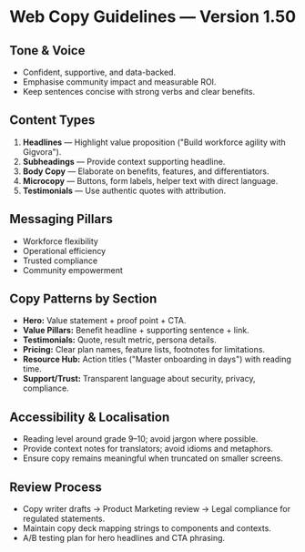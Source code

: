 # Web Copy Guidelines — Version 1.50

## Tone & Voice
- Confident, supportive, and data-backed.
- Emphasise community impact and measurable ROI.
- Keep sentences concise with strong verbs and clear benefits.

## Content Types
1. **Headlines** — Highlight value proposition ("Build workforce agility with Gigvora").
2. **Subheadings** — Provide context supporting headline.
3. **Body Copy** — Elaborate on benefits, features, and differentiators.
4. **Microcopy** — Buttons, form labels, helper text with direct language.
5. **Testimonials** — Use authentic quotes with attribution.

## Messaging Pillars
- Workforce flexibility
- Operational efficiency
- Trusted compliance
- Community empowerment

## Copy Patterns by Section
- **Hero:** Value statement + proof point + CTA.
- **Value Pillars:** Benefit headline + supporting sentence + link.
- **Testimonials:** Quote, result metric, persona details.
- **Pricing:** Clear plan names, feature lists, footnotes for limitations.
- **Resource Hub:** Action titles ("Master onboarding in days") with reading time.
- **Support/Trust:** Transparent language about security, privacy, compliance.

## Accessibility & Localisation
- Reading level around grade 9–10; avoid jargon where possible.
- Provide context notes for translators; avoid idioms and metaphors.
- Ensure copy remains meaningful when truncated on smaller screens.

## Review Process
- Copy writer drafts → Product Marketing review → Legal compliance for regulated statements.
- Maintain copy deck mapping strings to components and contexts.
- A/B testing plan for hero headlines and CTA phrasing.
